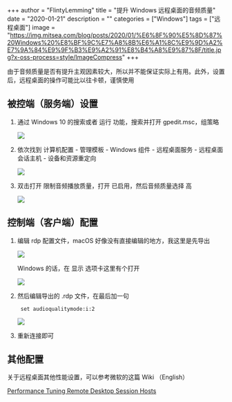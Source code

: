 +++
author = "FlintyLemming"
title = "提升 Windows 远程桌面的音频质量"
date = "2020-01-21"
description = ""
categories = ["Windows"]
tags = ["远程桌面"]
image = "https://img.mitsea.com/blog/posts/2020/01/%E6%8F%90%E5%8D%87%20Windows%20%E8%BF%9C%E7%A8%8B%E6%A1%8C%E9%9D%A2%E7%9A%84%E9%9F%B3%E9%A2%91%E8%B4%A8%E9%87%8F/title.jpg?x-oss-process=style/ImageCompress"
+++

由于音频质量是否有提升主观因素较大，所以并不能保证实际上有用。此外，设置后，远程桌面的操作可能比以往卡顿，谨慎使用

## 被控端（服务端）设置

1. 通过 Windows 10 的搜索或者 运行 功能，搜索并打开 gpedit.msc，组策略

    ![](https://img.mitsea.com/blog/posts/2020/01/%E6%8F%90%E5%8D%87%20Windows%20%E8%BF%9C%E7%A8%8B%E6%A1%8C%E9%9D%A2%E7%9A%84%E9%9F%B3%E9%A2%91%E8%B4%A8%E9%87%8F/1.png?x-oss-process=style/ImageCompress)

2. 依次找到 计算机配置 - 管理模板 - Windows 组件 - 远程桌面服务 - 远程桌面会话主机 - 设备和资源重定向

    ![](https://img.mitsea.com/blog/posts/2020/01/%E6%8F%90%E5%8D%87%20Windows%20%E8%BF%9C%E7%A8%8B%E6%A1%8C%E9%9D%A2%E7%9A%84%E9%9F%B3%E9%A2%91%E8%B4%A8%E9%87%8F/2.png?x-oss-process=style/ImageCompress)

3. 双击打开 限制音频播放质量，打开 已启用，然后音频质量选择 高

    ![](https://img.mitsea.com/blog/posts/2020/01/%E6%8F%90%E5%8D%87%20Windows%20%E8%BF%9C%E7%A8%8B%E6%A1%8C%E9%9D%A2%E7%9A%84%E9%9F%B3%E9%A2%91%E8%B4%A8%E9%87%8F/3.png?x-oss-process=style/ImageCompress)

## 控制端（客户端）配置

1. 编辑 rdp 配置文件，macOS 好像没有直接编辑的地方，我这里是先导出

    ![](https://img.mitsea.com/blog/posts/2020/01/%E6%8F%90%E5%8D%87%20Windows%20%E8%BF%9C%E7%A8%8B%E6%A1%8C%E9%9D%A2%E7%9A%84%E9%9F%B3%E9%A2%91%E8%B4%A8%E9%87%8F/4.png?x-oss-process=style/ImageCompress)

    Windows 的话，在 显示 选项卡这里有个打开

    ![](https://img.mitsea.com/blog/posts/2020/01/%E6%8F%90%E5%8D%87%20Windows%20%E8%BF%9C%E7%A8%8B%E6%A1%8C%E9%9D%A2%E7%9A%84%E9%9F%B3%E9%A2%91%E8%B4%A8%E9%87%8F/5.png?x-oss-process=style/ImageCompress)

2. 然后编辑导出的 .rdp 文件，在最后加一句

        set audioqualitymode:i:2

    ![](https://img.mitsea.com/blog/posts/2020/01/%E6%8F%90%E5%8D%87%20Windows%20%E8%BF%9C%E7%A8%8B%E6%A1%8C%E9%9D%A2%E7%9A%84%E9%9F%B3%E9%A2%91%E8%B4%A8%E9%87%8F/6.png?x-oss-process=style/ImageCompress)

3. 重新连接即可

## 其他配置

关于远程桌面其他性能设置，可以参考微软的这篇 Wiki （English）

[Performance Tuning Remote Desktop Session Hosts](https://docs.microsoft.com/en-us/windows-server/administration/performance-tuning/role/remote-desktop/session-hosts)